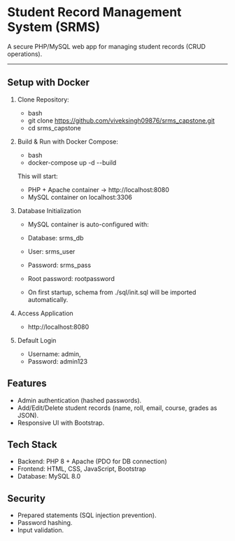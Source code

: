 # Student Record Management System (SRMS)

A secure PHP/MySQL web app for managing student records (CRUD operations).

---

## Setup with Docker

1. Clone Repository:
    - bash
    - git clone https://github.com/viveksingh09876/srms_capstone.git
    - cd srms_capstone

2. Build & Run with Docker Compose:
    - bash
    - docker-compose up -d --build

    This will start:
    - PHP + Apache container → http://localhost:8080
    - MySQL container on localhost:3306

3. Database Initialization

    - MySQL container is auto-configured with:
    - Database: srms_db
    - User: srms_user
    - Password: srms_pass
    - Root password: rootpassword

    - On first startup, schema from ./sql/init.sql will be imported automatically.

4. Access Application
    - http://localhost:8080

5. Default Login
    - Username: admin,
    - Password: admin123

## Features

- Admin authentication (hashed passwords).
- Add/Edit/Delete student records (name, roll, email, course, grades as JSON).
- Responsive UI with Bootstrap.

## Tech Stack

- Backend: PHP 8 + Apache (PDO for DB connection)
- Frontend: HTML, CSS, JavaScript, Bootstrap
- Database: MySQL 8.0

## Security

- Prepared statements (SQL injection prevention).
- Password hashing.
- Input validation.